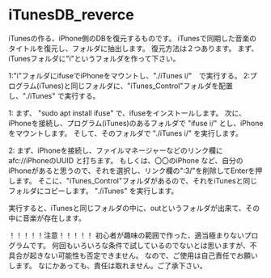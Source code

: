 # iTunesDB_reverce

iTunesの作る、iPhone側のDBを復元するものです。
iTunesで同期した音楽のタイトルを復元し、フォルダに抽出します。
復元方法は２つあります。
まず、iTunesフォルダに"i"というフォルダを作って下さい。

1:"i"フォルダにifuseでiPhoneをマウントし、"./iTunes i/"　で実行する。
2:プログラム(iTunes)と同じフォルダに、"iTunes_Control"フォルダを配置し、"./iTunes" で実行する。

1:
まず、 "sudo apt install ifuse" で、ifuseをインストールします。
次に、iPhoneを接続し、プログラム(iTunes)のあるフォルダで "ifuse i/" とし、iPhoneをマウントします。
そして、そのフォルダで "./iTunes i/" を実行します。

2:
まず、iPhoneを接続し、ファイルマネージャーなどのリンク欄に　afc://iPhoneのUUID と打ちます。
もしくは、〇〇のiPhone など、自分のiPhoneがあると思うので、それを選択し、リンク欄の":3/"を削除してEnterを押します。
そこに、"iTunes_Control"フォルダがあるので、それをiTunesと同じフォルダにコピーします。
"./iTunes" を実行します。


実行すると、iTunesと同じフォルダの中に、outというフォルダが出来て、その中に音楽が存在します。

！！！！！注意！！！！！
初心者が趣味の範囲で作った、適当極まりないプログラムです。
何回もいろいろな条件で試しているのでないとは思いますが、不具合が起きない可能性も否定できません。
なので、ご使用は自己責任でお願いします。
なにかあっても、責任は取れません。ご了承下さい。
